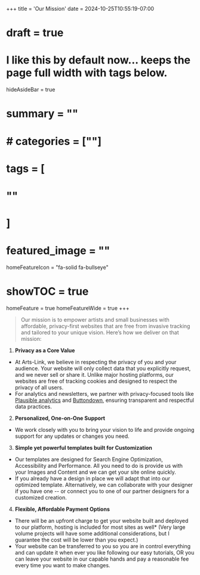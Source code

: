 +++
title = 'Our Mission'
date = 2024-10-25T10:55:19-07:00
# draft = true
# I like this by default now... keeps the page full width with tags below.
hideAsideBar = true
# summary = ""
# # categories = [""]
# tags = [
  # ""
  # ]
# featured_image = ""
homeFeatureIcon = "fa-solid fa-bullseye"
# showTOC = true
homeFeature = true
homeFeatureWide = true
+++

> Our mission is to empower artists and small businesses with affordable, privacy-first websites that are free from invasive tracking and tailored to your unique vision. Here’s how we deliver on that mission:

<!--more-->

1. **Privacy as a Core Value**
  - At Arts-Link, we believe in respecting the privacy of you and your audience. Your website will only collect data that you explicitly request, and we never sell or share it. Unlike major hosting platforms, our websites are free of tracking cookies and designed to respect the privacy of all users.
  - For analytics and newsletters, we partner with privacy-focused tools like [Plausible analytics](https://www.plausible.io) and [Buttondown](https://buttondown.email), ensuring transparent and respectful data practices.

2. **Personalized, One-on-One Support**
  - We work closely with you to bring your vision to life and provide ongoing support for any updates or changes you need.

3. **Simple yet powerful templates built for Customization**
  - Our templates are designed for Search Engine Optimization, Accessibility and Performance. All you need to do is provide us with your Images and Content and we can get your site online quickly.
  - If you already have a design in place we will adapt that into our optimized template. Alternatively, we can collaborate with your designer if you have one -- or connect you to one of our partner designers for a customized creation.

4. **Flexible, Affordable Payment Options**
  - There will be an upfront charge to get your website built and deployed to our platform, hosting is included for most sites as well* (Very large volume projects will have some additional considerations, but I guarantee the cost will be lower than you expect.)
  - Your website can be transferred to you so you are in control everything and can update it when ever you like following our easy tutorials, OR you can leave your website in our capable hands and pay a reasonable fee every time you want to make changes.
  
